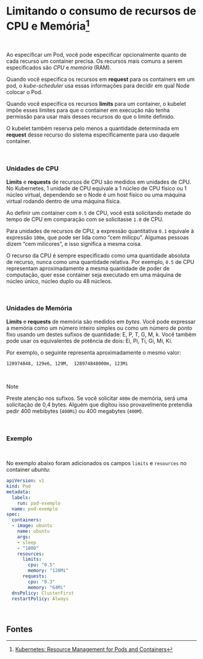 # Limitando o consumo de recursos de CPU e Memória[^1]

<br>

Ao especificar um Pod, você pode especificar opcionalmente quanto de cada recurso um container precisa. Os recursos mais comuns a serem especificados são *CPU* e *memória* (RAM).

Quando você especifica os recursos em **request** para os containers em um pod, o *kube-scheduler* usa essas informações para decidir em qual Node colocar o Pod.

Quando você especifica os recursos **limits** para um container, o kubelet impõe esses limites para que o container em execução não tenha permissão para usar mais desses recursos do que o limite definido.

O kubelet também reserva pelo menos a quantidade determinada em **request** desse recurso do sistema especificamente para uso daquele container.

<br>

### Unidades de CPU

**Limits** e **requests** de recursos de CPU são medidos em unidades de CPU. No Kubernetes, 1 unidade de CPU equivale a 1 núcleo de CPU físico ou 1 núcleo virtual, dependendo se o Node é um host físico ou uma máquina virtual rodando dentro de uma máquina física.

Ao definir um container com `0.5` de CPU, você está solicitando metade do tempo de CPU em comparação com se solicitasse `1.0` de CPU. 

Para unidades de recursos de CPU, a expressão quantitativa `0.1` equivale à expressão `100m`, que pode ser lida como “cem milicpu”. Algumas pessoas dizem “cem milicores”, e isso significa a mesma coisa.

O recurso da CPU é sempre especificado como uma quantidade absoluta de recurso, nunca como uma quantidade relativa. Por exemplo, `0.5` de CPU representam aproximadamente a mesma quantidade de poder de computação, quer esse container seja executado em uma máquina de núcleo único, núcleo duplo ou 48 núcleos.

<br>

### Unidades de Memória

**Limits** e **requests** de memória são medidos em *bytes*. Você pode expressar a memória como um número inteiro simples ou como um número de ponto fixo usando um destes sufixos de quantidade: E, P, T, G, M, k. Você também pode usar os equivalentes de potência de dois: Ei, Pi, Ti, Gi, Mi, Ki.

Por exemplo, o seguinte representa aproximadamente o mesmo valor:

```
128974848, 129e6, 129M,  128974848000m, 123Mi
```
<br>

>[!Note]
>Preste atenção nos sufixos. Se você solicitar `400m` de memória, será uma solicitação de 0,4 bytes. Alguém que digitou isso provavelmente pretendia pedir 400 mebibytes (`400Mi`) ou 400 megabytes (`400M`).

<br>

### Exemplo

<br>

No exemplo abaixo foram adicionados os campos `limits` e `resources` no container *ubuntu*:

```yaml
apiVersion: v1
kind: Pod
metadata:
  labels:
    run: pod-exemplo
  name: pod-exemplo
spec:
  containers:
  - image: ubuntu
    name: ubuntu
    args:
    - sleep
    - "1800"
    resources:
      limits:
        cpu: "0.5"
        memory: "128Mi"
      requests:
        cpu: "0.3"
        memory: "64Mi"
  dnsPolicy: ClusterFirst
  restartPolicy: Always
  ```

<br>

## Fontes
[^1]: [Kubernetes: Resource Management for Pods and Containers](https://kubernetes.io/docs/concepts/configuration/manage-resources-containers/)